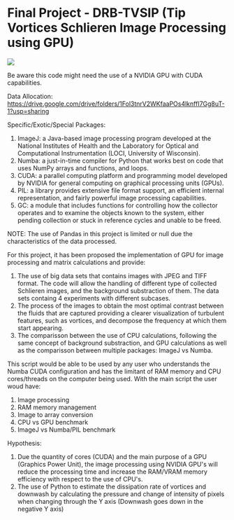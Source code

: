# Final Project - DRB-TVSIP (Tip Vortices Schlieren Image Processing using GPU)

![](M100P1_Butane0001.gif)

Be aware this code might need the use of a NVIDIA GPU with CUDA capabilities.

Data Allocation: https://drive.google.com/drive/folders/1Fol3tnrV2WKfaaPOs4lknffI7Gg8uT-1?usp=sharing

Specific/Exotic/Special Packages:

1. ImageJ: a Java-based image processing program developed at the National Institutes of Health and the Laboratory for Optical and Computational Instrumentation (LOCI, University of Wisconsin).
2. Numba: a just-in-time compiler for Python that works best on code that uses NumPy arrays and functions, and loops.
3. CUDA: a parallel computing platform and programming model developed by NVIDIA for general computing on graphical processing units (GPUs).
4. PIL: a library provides extensive file format support, an efficient internal representation, and fairly powerful image processing capabilities.
5. GC: a module that includes functions for controlling how the collector operates and to examine the objects known to the system, either pending collection or stuck in reference cycles and unable to be freed.

NOTE: The use of Pandas in this project is limited or null due the characteristics of the data processed.

For this project, it has been proposed the implementation of GPU for image processing and matrix calculations and provide:

1. The use of big data sets that contains images with JPEG and TIFF format. The code will allow the handling of different type of collected Schlieren images, and the background substraction of them. The data sets containg 4 experiments with different subcases.
2. The process of the images to obtain the most optimal contrast between the fluids that are captured providing a clearer visualization of turbulent features, such as vortices, and decompose the frequency at which them start appearing.
3. The comparisson between the use of CPU calculations, following the same concept of background substraction, and GPU calculations as well as the comparisson between multiple packages: ImageJ vs Numba.

This script would be able to be used by any user who understands the Numba CUDA configuration and has the limitant of RAM memory and CPU cores/threads on the computer being used. With the main script the user woud have:

1. Image processing
2. RAM memory management
3. Image to array conversion
4. CPU vs GPU benchmark
5. ImageJ vs Numba/PIL benchmark

Hypothesis:
1. Due the quantity of cores (CUDA) and the main purpose of a GPU (Graphics Power Unit), the image processing using NVIDIA GPU's will reduce the processing time and increase the RAM/VRAM memory efficiency with respect to the use of CPU's.
2. The use of Python to estimate the dissipation rate of vortices and downwash by calculating the pressure and change of intensity of pixels when changing through the Y axis (Downwash goes down in the negative Y axis)
